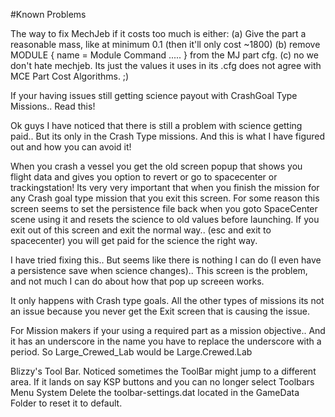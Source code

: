 #Known Problems

The way to fix MechJeb if it costs too much is either:
(a) Give the part a reasonable mass, like at minimum 0.1 (then it'll only cost ~1800)
(b) remove MODULE { name = Module Command ..... } from the MJ part cfg.
(c) no we don't hate mechjeb. Its just the values it uses in its .cfg does not agree with MCE Part Cost Algorithms. ;)


If your having issues still getting science payout with CrashGoal Type Missions.. Read this!

Ok guys I have noticed that there is still a problem with science getting paid.. But its only in the Crash Type missions. And this is what I have figured out and how you can avoid it!

When you crash a vessel you get the old screen popup that shows you flight data and gives you option to revert or go to spacecenter or trackingstation! Its very very important that when you finish the mission for any Crash goal type mission that you exit this screen. For some reason this screen seems to set the persistence file back when you goto SpaceCenter scene using it and resets the science to old values before launching. If you exit out of this screen and exit the normal way.. (esc and exit to spacecenter) you will get paid for the science the right way.

I have tried fixing this.. But seems like there is nothing I can do (I even have a persistence save when science changes).. This screen is the problem, and not much I can do about how that pop up screeen works. 

It only happens with Crash type goals. All the other types of missions its not an issue because you never get the Exit screen that is causing the issue.

For Mission makers if your using a required part as a mission objective.. And it has an underscore in the name you have to replace the underscore with a period. So Large_Crewed_Lab would be Large.Crewed.Lab

Blizzy's Tool Bar. Noticed sometimes the ToolBar might jump to a different area. If it lands on say KSP buttons and you can no longer select Toolbars Menu System Delete the toolbar-settings.dat located in the GameData Folder to reset it to default.
